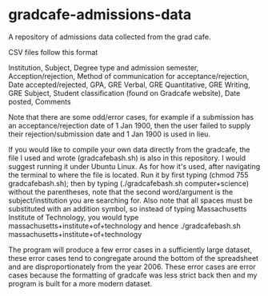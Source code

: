 # gradcafe-admissions-data

A repository of admissions data collected from the grad cafe.

CSV files follow this format

Institution, Subject, Degree type and admission semester, Acception/rejection, Method of communication for acceptance/rejection, Date accepted/rejected, GPA, GRE Verbal, GRE Quantitative, GRE Writing, GRE Subject, Student classification (found on Gradcafe website), Date posted, Comments


Note that there are some odd/error cases, for example if a submission has an acceptance/rejection date of 1 Jan 1900, then the user failed to supply their rejection/submission date and 1 Jan 1900 is used in lieu.


If you would like to compile your own data directly from the gradcafe, the file I used and wrote (gradcafebash.sh) is also in this repository. I would suggest running it under Ubuntu Linux. As for how it's used, after navigating the terminal to where the file is located. Run it by first typing (chmod 755 gradcafebash.sh); then by typing (./gradcafebash.sh computer+science) without the parentheses, note that the second word/argument is the subject/institution you are searching for. Also note that all spaces must be substituted with an addition symbol, so instead of typing Massachusetts Institute of Technology, you would type massachusetts+institute+of+technology and hence ./gradcafebash.sh massachusetts+institute+of+technology

The program will produce a few error cases in a sufficiently large dataset, these error cases tend to congregate around the bottom of the spreadsheet and are disproportionately from the year 2006. These error cases are error cases because the formatting of gradcafe was less strict back then and my program is built for a more modern dataset.
